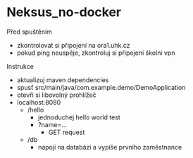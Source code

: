 # Neksus_no-docker

Před spuštěním

- zkontrolovat si připojení na ora1.uhk.cz
- pokud ping neuspěje, zkontroluj si připojení školní vpn

Instrukce

- aktualizuj maven dependencies
- spusť src/main/java/com.example.demo/DemoApplication
- otevři si libovolný prohlížeč
- localhost:8080
    - /hello
        - jednoduchej hello world test
        - ?name=...
            - GET request
    - /db
        - napojí na databázi a vypíše prvního zaměstnance
